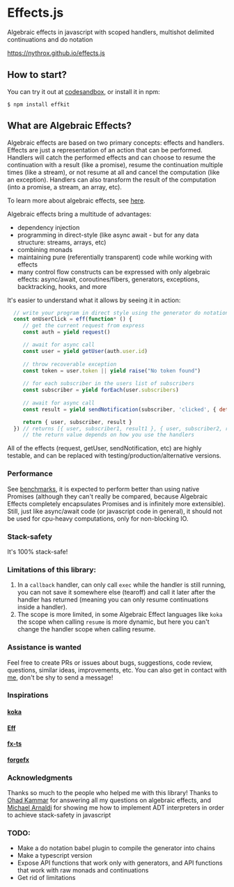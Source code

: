 # Effects.js
Algebraic effects in javascript with scoped handlers, multishot delimited continuations and do notation

https://nythrox.github.io/effects.js

## How to start?
You can try it out at <a href="https://codesandbox.io/s/effkit-8nkwc?file=/src/index.js">codesandbox</a>, or install it in npm:
```
$ npm install effkit
```

## What are Algebraic Effects?
Algebraic effects are based on two primary concepts: effects and handlers. Effects are just a representation of an action that can be performed. Handlers will catch the performed effects and can choose to resume the continuation with a result (like a promise), resume the continuation multiple times (like a stream), or not resume at all and cancel the computation (like an exception). Handlers can also transform the result of the computation (into a promise, a stream, an array, etc). 

To learn more about algebraic effects, see <a href="https://nythrox.github.io/effects.js/#/basics">here</a>. 

Algebraic effects bring a multitude of advantages: 
- dependency injection
- programming in direct-style (like async await - but for any data structure: streams, arrays, etc)
- combining monads
- maintaining pure (referentially transparent) code while working with effects
- many control flow constructs can be expressed with only algebraic effects: async/await, coroutines/fibers, generators, exceptions, backtracking, hooks, and more

It's easier to understand what it allows by seeing it in action:

```javascript
  // write your program in direct style using the generator do notation
  const onUserClick = eff(function* () {
     // get the current request from express
     const auth = yield request() 

     // await for async call
     const user = yield getUser(auth.user.id) 
     
     // throw recoverable exception
     const token = user.token || yield raise("No token found")
     
     // for each subscriber in the users list of subscribers
     const subscriber = yield forEach(user.subscribers) 
     
     // await for async call
     const result = yield sendNotification(subscriber, 'clicked', { details: mouseEvent, user, token }) 

     return { user, subscriber, result }
  }) // returns [{ user, subscriber1, result1 }, { user, subscriber2, result2 }, ...], 
     // the return value depends on how you use the handlers 
```

All of the effects (request, getUser, sendNotification, etc) are highly testable, and can be replaced with testing/production/alternative versions.

### Performance
See <a href="https://github.com/nythrox/effects.js/blob/master/tests/benchmark.test.js">benchmarks</a>, it is expected to perform better than using native Promises (although they can't really be compared, because Algebraic Effects completely encapsulates Promises and is infinitely more extensible). 
Still, just like async/await code (or javascript code in general), it should not be used for cpu-heavy computations, only for non-blocking IO.

### Stack-safety
It's 100% stack-safe!

### Limitations of this library:
1. In a `callback` handler, can only call `exec` while the handler is still running, you can not save it somewhere else (tearoff) and call it later after the handler has returned (meaning you can only resume continuations inside a handler).
2. The scope is more limited, in some Algebraic Effect languages like `koka` the scope when calling `resume` is more dynamic, but here you can't change the handler scope when calling resume.

### Assistance is wanted
Feel free to create PRs or issues about bugs, suggestions, code review, questions, similar ideas, improvements, etc. You can also get in contact with <a href="https://github.com/nythrox"> me</a>, don't be shy to send a message!
   
### Inspirations
#### [koka](https://github.com/koka-lang/koka)

#### [Eff](eff-lang.org)

#### [fx-ts](https://github.com/briancavalier/fx-ts)

#### [forgefx](https://github.com/briancavalier/forgefx)

### Acknowledgments
Thanks so much to the people who helped me with this library! Thanks to [Ohad Kammar](https://github.com/ohad) for answering all my questions on algebraic effects, and [Michael Arnaldi](https://github.com/mikearnaldi) for showing me how to implement ADT interpreters in order to achieve stack-safety in javascript

### TODO:
- Make a do notation babel plugin to compile the generator into chains
- Make a typescript version
- Expose API functions that work only with generators, and API functions that work with raw monads and continuations
- Get rid of limitations